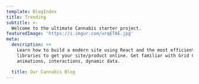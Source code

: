 ```yaml
---
template: BlogIndex
title: Trending
subtitle: >-
  Welcome to the ultimate Cannabis starter project.
featuredImage: 'https://i.imgur.com/urqETAE.jpg'
meta:
  description: >+
    Learn how to build a modern site using React and the most efficient
    libraries to get your site/product online. Get familiar with Grid CSS,
    animations, interactions, dynamic data.

  title: Our Cannabis Blog
---
```


